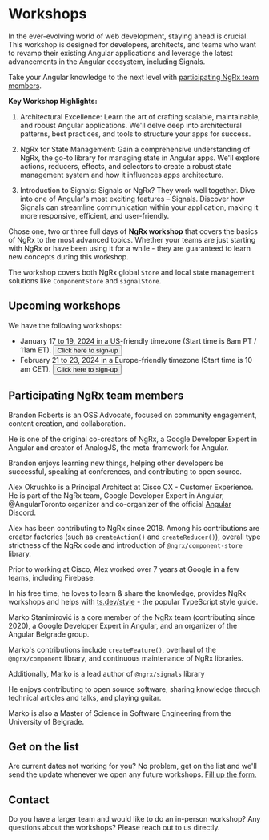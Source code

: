 
<h1 class="banner-headline">Workshops</h1>

In the ever-evolving world of web development, staying ahead is crucial. This workshop is designed for developers, architects, and teams who want to revamp their existing Angular applications and leverage the latest advancements in the Angular ecosystem, including Signals.

Take your Angular knowledge to the next level with [participating NgRx team members](#participating-ngrx-team-members).

**Key Workshop Highlights:**

1. Architectural Excellence: Learn the art of crafting scalable, maintainable, and robust Angular applications. We'll delve deep into architectural patterns, best practices, and tools to structure your apps for success.

2. NgRx for State Management: Gain a comprehensive understanding of NgRx, the go-to library for managing state in Angular apps. We'll explore actions, reducers, effects, and selectors to create a robust state management system and how it influences apps architecture.

3. Introduction to Signals: Signals or NgRx? They work well together. Dive into one of Angular's most exciting features – Signals. Discover how Signals can streamline communication within your application, making it more responsive, efficient, and user-friendly.

Chose one, two or three full days of **NgRx workshop** that covers the basics of NgRx to the most advanced topics. Whether your teams are just starting with NgRx or have been using it for a while - they are guaranteed to learn new concepts during this workshop.

The workshop covers both NgRx global `Store` and local state management solutions like `ComponentStore` and `signalStore`.

## Upcoming workshops

We have the following workshops:

- January 17 to 19, 2024 in a US-friendly timezone (Start time is 8am PT / 11am ET). <a href="https://ti.to/ngrx/workshop-jan-2024?source=ngrx_io"><button mat-button color="primary">Click here to sign-up</button></a>
- February 21 to 23, 2024 in a Europe-friendly timezone (Start time is 10 am CET). <a href="https://ti.to/ngrx/workshop-feb-2024?source=ngrx_io"><button mat-button color="primary">Click here to sign-up</button></a>

## Participating NgRx team members

<div class="team-grid">
    <ngrx-contributor json='{"name": "Brandon Roberts", "picture": "brandonroberts.jpg"}'></ngrx-contributor>
    <div class="member-description">
        Brandon Roberts is an OSS Advocate, focused on community engagement, content creation, and collaboration.
        <p>He is one of the original co-creators of NgRx, a Google Developer Expert in Angular and creator of AnalogJS, the meta-framework for Angular.</p>
        <p> Brandon enjoys learning new things, helping other developers be successful, speaking at conferences, and contributing to open source.</p> 
    </div>
    <ngrx-contributor json='{"name": "Alex Okrushko", "picture": "alex-okrushko.jpg"}'></ngrx-contributor>
    <div class="member-description">Alex Okrushko is a Principal Architect at Cisco CX - Customer Experience. He is part
        of the NgRx team, Google Developer Expert in Angular, @AngularToronto organizer and co-organizer of the official
        <a href="https://discord.gg/angular">Angular Discord</a>.
        <p>Alex has been contributing to NgRx since 2018. Among his contributions are creator factories (such as
            <code>createAction()</code> and <code>createReducer()</code>), overall type strictness of the NgRx code and
            introduction of <code>@ngrx/component-store</code> library.</p>
        <p>Prior to working at Cisco, Alex worked over 7 years at Google in a few teams, including Firebase.</p>
        <p>In his free time, he loves to learn & share the knowledge, provides NgRx workshops and helps with <a
                href="https://ts.dev/style">ts.dev/style</a> - the popular TypeScript style guide.</p>
    </div>
    <ngrx-contributor json='{"name": "Marko Stanimirović", "picture":"marko.jpg"}'></ngrx-contributor>
    <div class="member-description">Marko Stanimirović is a core member of the NgRx team (contributing since 2020),
        a Google Developer Expert in Angular, and an organizer of the Angular Belgrade group.
        <p>Marko's contributions include <code>createFeature()</code>, overhaul of the <code>@ngrx/component</code>
            library, and continuous maintenance of NgRx libraries.</p>
        <p>Additionally, Marko is a lead author of <code>@ngrx/signals</code> library</p>
        <p>He enjoys contributing to open source software, sharing knowledge through technical articles and talks, and
            playing guitar.</p>
        <p>Marko is also a Master of Science in Software Engineering from the University of Belgrade.</p>
    </div>
</div>

## Get on the list

Are current dates not working for you? No problem, get on the list and we'll send the update whenever we open any future workshops. [Fill up the form.](https://docs.google.com/forms/d/e/1FAIpQLSeDb1I3cwi0vuT_cR8tG_W4yBXUJI2Y65ZlMcMVAWoD0_1Whw/viewform)


## Contact

Do you have a larger team and would like to do an in-person workshop? Any questions about the workshops? Please reach out to us directly.

<ngrx-contact-form></ngrx-contact-form>
